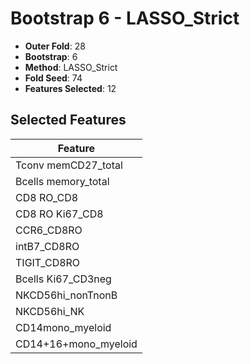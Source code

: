 # Bootstrap 6 - LASSO_Strict

- **Outer Fold**: 28
- **Bootstrap**: 6
- **Method**: LASSO_Strict
- **Fold Seed**: 74
- **Features Selected**: 12

## Selected Features

| Feature |
|---------|
| Tconv memCD27_total |
| Bcells memory_total |
| CD8 RO_CD8 |
| CD8 RO Ki67_CD8 |
| CCR6_CD8RO |
| intB7_CD8RO |
| TIGIT_CD8RO |
| Bcells Ki67_CD3neg |
| NKCD56hi_nonTnonB |
| NKCD56hi_NK |
| CD14mono_myeloid |
| CD14+16+mono_myeloid |
